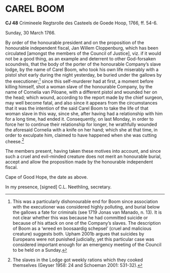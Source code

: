 # CAREL BOOM

**CJ 48** Crimineele Regtsrolle des Casteels de Goede Hoop, 1766, ff. 54-6.

Sunday, 30 March 1766.

By order of the honourable president and on the proposition of the honourable independent fiscal, Jan Willem Cloppenburg, which has been circulated \[amongst the members of the Council of Justice\], viz. if it would not be a good thing, as an example and deterrent to other God-forsaken scoundrels, that the body of the porter of the honourable Company’s slave lodge, by the name of Carel Boom, who took his own life miserably with a pistol shot early during the night yesterday, be buried under the gallows by the executioner;[^1] since this self-murderer had at first, a moment before killing himself, shot a woman slave of the honourable Company, by the name of Cornelia van Piloane, with a different pistol and wounded her on the head; which wound, according to the report made by the chief surgeon, may well become fatal, and also since it appears from the circumstances that it was the intention of the said Carel Boom to take the life of that woman slave in this way, since she, after having had a relationship with him for a long time, had ended it. Consequently, on last Monday, in order to force her to continue their relationship for longer, he wrathfully wounded the aforesaid Cornelia with a knife on her hand; which she at that time, in order to exculpate him, claimed to have happened when she was cutting cheese.[^2]

The members present, having taken these motives into account, and since such a cruel and evil-minded creature does not merit an honourable burial, accept and allow the proposition made by the honourable independent fiscal.

Cape of Good Hope, the date as above.

In my presence, \[signed\] C.L. Neethling, secretary.

[^1]: This was a particularly dishonourable end for Boom since association with the executioner was considered highly polluting, and burial below the gallows a fate for criminals (see 1719 Jonas van Manado, n. 13). It is not clear whether this was because he had committed suicide or because of his attack on one of the Company’s slaves. The description of Boom as a ‘wreed en boosaardig schepsel’ (cruel and malicious creature) suggests both. Upham 2001b argues that suicides by Europeans were not punished judicially, yet this particular case was considered important enough for an emergency meeting of the Council to be held on a Sunday.

[^2]: The slaves in the Lodge got weekly rations which they cooked themselves (Geyser 1958: 24 and Schoeman 2001: 531-32).